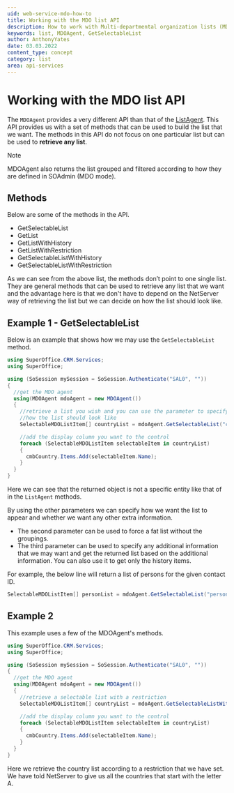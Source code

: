 ```yaml
---
uid: web-service-mdo-how-to
title: Working with the MDO list API
description: How to work with Multi-departmental organization lists (MDO) APIs
keywords: list, MDOAgent, GetSelectableList
author: AnthonyYates
date: 03.03.2022
content_type: concept
category: list
area: api-services
---
```


# Working with the MDO list API

The `MDOAgent` provides a very different API than that of the [ListAgent][1]. This API provides us with a set of methods that can be used to build the list that we want. The methods in this API do not focus on one particular list but can be used to **retrieve any list**.

> [!NOTE]
> MDOAgent also returns the list grouped and filtered according to how they are defined in SOAdmin (MDO mode).

## Methods

Below are some of the methods in the API.

* GetSelectableList
* GetList
* GetListWithHistory
* GetListWithRestriction
* GetSelectableListWithHistory
* GetSelectableListWithRestriction

As we can see from the above list, the methods don’t point to one single list. They are general methods that can be used to retrieve any list that we want and the advantage here is that we don't have to depend on the NetServer way of retrieving the list but we can decide on how the list should look like.

## Example 1 - GetSelectableList

Below is an example that shows how we may use the `GetSelectableList` method.

```csharp
using SuperOffice.CRM.Services;
using SuperOffice;

using (SoSession mySession = SoSession.Authenticate("SAL0", ""))
{
  //get the MDO agent
  using(MDOAgent mdoAgent = new MDOAgent())
  {
    //retrieve a list you wish and you can use the parameter to specify
    //how the list should look like
    SelectableMDOListItem[] countryList = mdoAgent.GetSelectableList("country", false, "", false);

    //add the display column you want to the control
    foreach (SelectableMDOListItem selectableItem in countryList)
    {
      cmbCountry.Items.Add(selectableItem.Name);
    }
  }
}
```

Here we can see that the returned object is not a specific entity like that of in the `ListAgent` methods.

By using the other parameters we can specify how we want the list to appear and whether we want any other extra information.

* The second parameter can be used to force a fat list without the groupings.
* The third parameter can be used to specify any additional information that we may want and get the returned list based on the additional information. You can also use it to get only the history items.

For example, the below line will return a list of persons for the given contact ID.

```csharp
SelectableMDOListItem[] personList = mdoAgent.GetSelectableList("person", false, "contact_id=4" , false);
```

## Example 2

This example uses a few of the MDOAgent's methods.

```csharp
using SuperOffice.CRM.Services;
using SuperOffice;

using (SoSession mySession = SoSession.Authenticate("SAL0", ""))
{
  //get the MDO agent
  using(MDOAgent mdoAgent = new MDOAgent())
  {
    //retrieve a selectable list with a restriction
    SelectableMDOListItem[] countryList = mdoAgent.GetSelectableListWithRestriction("country", "", "A");

    //add the display column you want to the control
    foreach (SelectableMDOListItem selectableItem in countryList)
    {
      cmbCountry.Items.Add(selectableItem.Name);
    }
  }
}
```

Here we retrieve the country list according to a restriction that we have set. We have told NetServer to give us all the countries that start with the letter A.

<!-- Referenced links -->
[1]: ../listagent/index.md
